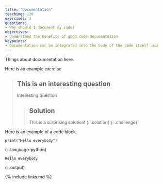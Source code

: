 ```yaml
---
title: "Documentation"
teaching: 120
exercises: 3
questions:
- Why should I document my code?
objectives:
- Understand the benefits of good code documentation
keypoints:
- Documentation can be integrated into the body of the code itself using xxxx
---
```


Things about documentation here.

Here is an example exercise

> ## This is an interesting question
>
> Interesting question
>
> > ## Solution
> >
> > This is a surprising solution!
> {: .solution}
{: .challenge}

Here is an example of a code block

~~~
print("Hello everybody")
~~~
(: .language-python)

~~~
Hello everybody
~~~
(: .output)

{% include links.md %}
